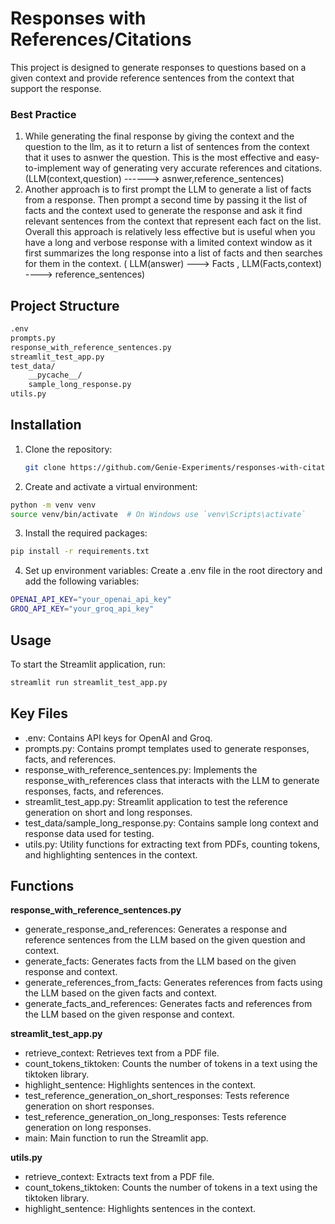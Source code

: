 # Responses with References/Citations

This project is designed to generate responses to questions based on a given context and provide reference sentences from the context that support the response.

### Best Practice
1) While generating the final response by giving the context and the question to the llm, as it to return a list of sentences from the context that it uses to asnwer the question. This is the most effective and easy-to-implement way of generating very accurate references and citations. (LLM(context,question) ------> asnwer,reference_sentences)
2) Another approach is to first prompt the LLM to generate a list of facts from a response. Then prompt a second time by passing it the list of facts and the context used to generate the response and ask it find relevant sentences from the context that represent each fact on the list. Overall this approach is relatively less effective but is useful when you have a long and verbose response with a limited context window as it first summarizes the long response into a list of facts and then searches for them in the context.
( LLM(answer) ---> Facts , LLM(Facts,context) ----> reference_sentences)

## Project Structure
```bash
.env
prompts.py
response_with_reference_sentences.py
streamlit_test_app.py
test_data/
    __pycache__/
    sample_long_response.py
utils.py
```

## Installation

1. Clone the repository:
   ```bash
   git clone https://github.com/Genie-Experiments/responses-with-citations.git

2. Create and activate a virtual environment:
  ```bash
  python -m venv venv
  source venv/bin/activate  # On Windows use `venv\Scripts\activate`
  ```

3. Install the required packages:
  ```bash
  pip install -r requirements.txt
```

4. Set up environment variables:
  Create a .env file in the root directory and add the following variables:
  ```bash
  OPENAI_API_KEY="your_openai_api_key"
  GROQ_API_KEY="your_groq_api_key"
  ```
## Usage
To start the Streamlit application, run:
  ```bash
  streamlit run streamlit_test_app.py
  ```

## Key Files
  - .env: Contains API keys for OpenAI and Groq.
  - prompts.py: Contains prompt templates used to generate responses, facts, and references.
  - response_with_reference_sentences.py: Implements the response_with_references class that interacts with the LLM to generate responses, facts, and references.
  - streamlit_test_app.py: Streamlit application to test the reference generation on short and long responses.
  - test_data/sample_long_response.py: Contains sample long context and response data used for testing.
  - utils.py: Utility functions for extracting text from PDFs, counting tokens, and highlighting sentences in the context.

## Functions

  **response_with_reference_sentences.py**
  
  - generate_response_and_references: Generates a response and reference sentences from the LLM based on the given question and context.
  - generate_facts: Generates facts from the LLM based on the given response and context.
  - generate_references_from_facts: Generates references from facts using the LLM based on the given facts and context.
  - generate_facts_and_references: Generates facts and references from the LLM based on the given response and context.

**streamlit_test_app.py**
  - retrieve_context: Retrieves text from a PDF file.
  - count_tokens_tiktoken: Counts the number of tokens in a text using the tiktoken library.
  - highlight_sentence: Highlights sentences in the context.
  - test_reference_generation_on_short_responses: Tests reference generation on short responses.
  - test_reference_generation_on_long_responses: Tests reference generation on long responses.
  - main: Main function to run the Streamlit app.

**utils.py**
  - retrieve_context: Extracts text from a PDF file.
  - count_tokens_tiktoken: Counts the number of tokens in a text using the tiktoken library.
  - highlight_sentence: Highlights sentences in the context.
